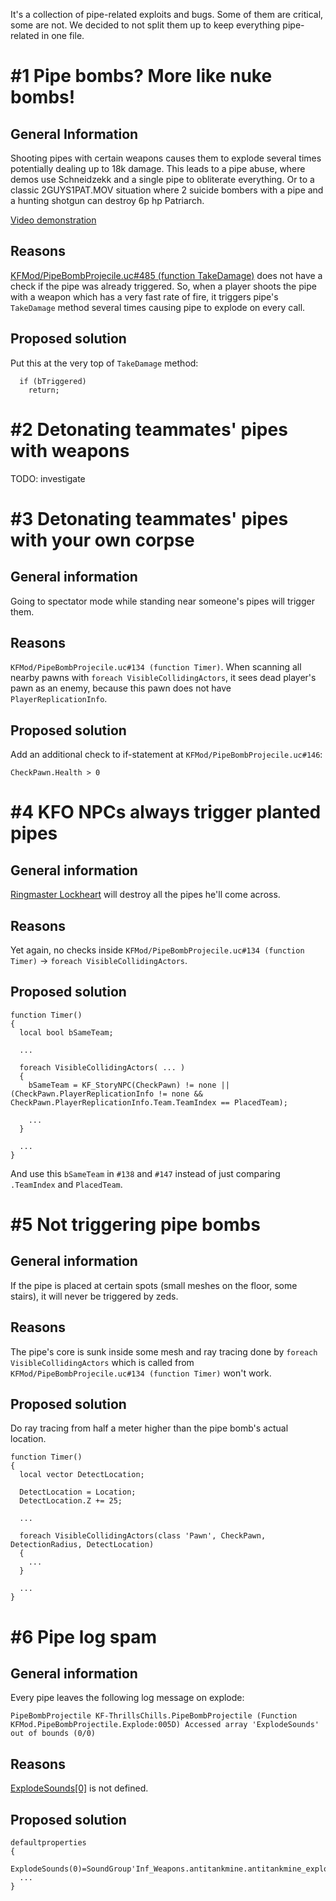 It's a collection of pipe-related exploits and bugs. Some of them are critical, some are not. We decided to not split them up to keep everything pipe-related in one file.

# #1 Pipe bombs? More like nuke bombs!

## General Information

Shooting pipes with certain weapons causes them to explode several times potentially dealing up to 18k damage. This leads to a pipe abuse, where demos use Schneidzekk and a single pipe to obliterate everything. Or to a classic 2GUYS1PAT.MOV situation where 2 suicide bombers with a pipe and a hunting shotgun can destroy 6p hp Patriarch.

[Video demonstration](https://youtu.be/agHeuTY3Afg)

## Reasons

[KFMod/PipeBombProjecile.uc#485 (function TakeDamage)](https://github.com/InsultingPros/KillingFloor/blob/6412f4322d353c05604db3851bdc4ca1d2f2ba32/KFMod/Classes/PipeBombProjectile.uc#L485) does not have a check if the pipe was already triggered. So, when a player shoots the pipe with a weapon which has a very fast rate of fire, it triggers pipe's `TakeDamage` method several times causing pipe to explode on every call.

## Proposed solution

Put this at the very top of `TakeDamage` method:

```clike
  if (bTriggered)
    return;
```

# #2 Detonating teammates' pipes with weapons

TODO: investigate

# #3 Detonating teammates' pipes with your own corpse

## General information

Going to spectator mode while standing near someone's pipes will trigger them.

## Reasons

`KFMod/PipeBombProjecile.uc#134 (function Timer)`. When scanning all nearby pawns with `foreach VisibleCollidingActors`, it sees dead player's pawn as an enemy, because this pawn does not have `PlayerReplicationInfo`.

## Proposed solution

Add an additional check to if-statement at `KFMod/PipeBombProjecile.uc#146`:

```unrealscript
CheckPawn.Health > 0
```

# #4 KFO NPCs always trigger planted pipes

## General information

[Ringmaster Lockheart](http://kf-wiki.com/wiki/Ringmaster_Lockheart) will destroy all the pipes he'll come across.

## Reasons

Yet again, no checks inside `KFMod/PipeBombProjecile.uc#134 (function Timer)` -> `foreach VisibleCollidingActors`.

## Proposed solution

```clike
function Timer()
{
  local bool bSameTeam;

  ...

  foreach VisibleCollidingActors( ... )
  {
    bSameTeam = KF_StoryNPC(CheckPawn) != none || (CheckPawn.PlayerReplicationInfo != none && CheckPawn.PlayerReplicationInfo.Team.TeamIndex == PlacedTeam);

    ...
  }

  ...
}
```

And use this `bSameTeam` in `#138` and `#147` instead of just comparing `.TeamIndex` and `PlacedTeam`.

# #5 Not triggering pipe bombs

## General information

If the pipe is placed at certain spots (small meshes on the floor, some stairs), it will never be triggered by zeds.

## Reasons

The pipe's core is sunk inside some mesh and ray tracing done by `foreach VisibleCollidingActors` which is called from `KFMod/PipeBombProjecile.uc#134 (function Timer)` won't work.

## Proposed solution

Do ray tracing from half a meter higher than the pipe bomb's actual location.

```clike
function Timer()
{
  local vector DetectLocation;

  DetectLocation = Location;
  DetectLocation.Z += 25;

  ...

  foreach VisibleCollidingActors(class 'Pawn', CheckPawn, DetectionRadius, DetectLocation)
  {
    ...
  }

  ...
}
```

# #6 Pipe log spam

## General information

Every pipe leaves the following log message on explode:

```clike
PipeBombProjectile KF-ThrillsChills.PipeBombProjectile (Function KFMod.PipeBombProjectile.Explode:005D) Accessed array 'ExplodeSounds' out of bounds (0/0)
```

## Reasons

[ExplodeSounds[0]](https://github.com/InsultingPros/KillingFloor/blob/6412f4322d353c05604db3851bdc4ca1d2f2ba32/KFMod/Classes/PipeBombProjectile.uc#L28) is not defined.

## Proposed solution

```clike
defaultproperties
{
  ExplodeSounds(0)=SoundGroup'Inf_Weapons.antitankmine.antitankmine_explode01'
  ...
}
```
